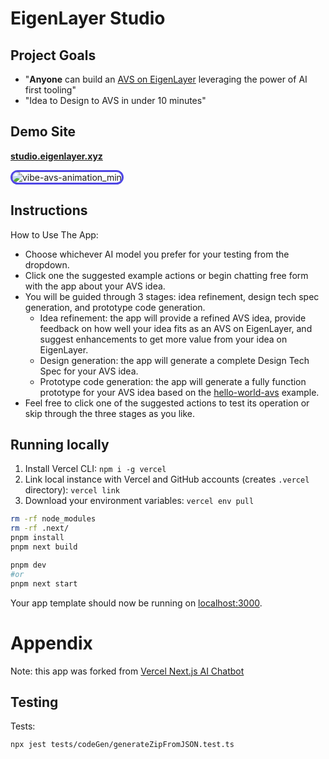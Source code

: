 # EigenLayer Studio

## Project Goals
- "**Anyone** can build an [AVS on EigenLayer](https://docs.eigenlayer.xyz/developers/Concepts/avs-developer-guide) leveraging the power of AI first tooling"
- "Idea to Design to AVS in under 10 minutes"



## Demo Site
**[studio.eigenlayer.xyz](https://studio.eigenlayer.xyz)**

<img src="https://github.com/user-attachments/assets/de775676-9d0a-4ce3-a3ab-ee2c3357d1d5" alt="vibe-avs-animation_min" style="border: 3px solid #4F46E5; border-radius: 12px; max-width: 500%;"/>


## Instructions
How to Use The App:
- Choose whichever AI model you prefer for your testing from the dropdown.
- Click one the suggested example actions or begin chatting free form with the app about your AVS idea.
- You will be guided through 3 stages: idea refinement, design tech spec generation, and prototype code generation.
    - Idea refinement: the app will provide a refined AVS idea, provide feedback on how well your idea fits as an AVS on EigenLayer, and suggest enhancements to get more value from your idea on EigenLayer.
    - Design generation: the app will generate a complete Design Tech Spec for your AVS idea.
    - Prototype code generation: the app will generate a fully function prototype for your AVS idea based on the [hello-world-avs](https://github.com/Layr-Labs/hello-world-avs) example.
- Feel free to click one of the suggested actions to test its operation or skip through the three stages as you like.



## Running locally

1. Install Vercel CLI: `npm i -g vercel`
2. Link local instance with Vercel and GitHub accounts (creates `.vercel` directory): `vercel link`
3. Download your environment variables: `vercel env pull`

```bash
rm -rf node_modules
rm -rf .next/
pnpm install
pnpm next build

pnpm dev 
#or
pnpm next start
```

Your app template should now be running on [localhost:3000](http://localhost:3000).



# Appendix
Note: this app was forked from [Vercel Next.js AI Chatbot](https://vercel.com/templates/next.js/nextjs-ai-chatbot)



## Testing

Tests:
```
npx jest tests/codeGen/generateZipFromJSON.test.ts
```

